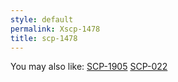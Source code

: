```yaml
---
style: default
permalink: Xscp-1478
title: scp-1478
---
```

You may also like:
[SCP-1905](http://scp-wiki.net/scp-1905)
[SCP-022](http://scp-wiki.net/scp-022)